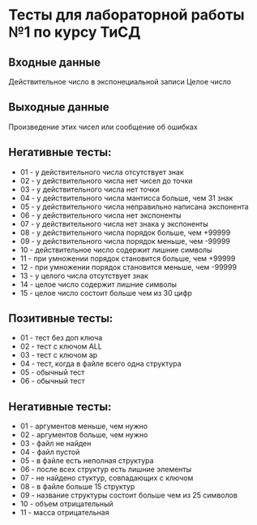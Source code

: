 # Тесты для лабораторной работы №1 по курсу ТиСД

## Входные данные
Действительное число в экспонециальной записи
Целое число

## Выходные данные
Произведение этих чисел или сообщение об ошибках 

## Негативные тесты:
- 01 - у действительного числа отсутствует знак
- 02 - у действительного числа нет чисел до точки
- 03 - у действительного числа нет точки
- 04 - у действительного числа мантисса больше, чем 31 знак
- 05 - у действительного числа неправильно написана экспонента
- 06 - у действительного числа нет экспоненты
- 07 - у действительного числа нет знака у экспоненты
- 08 - у действительного числа порядок больше, чем +99999
- 09 - у действительного числа порядок меньше, чем -99999
- 10 - действительное число содержит лишние символы
- 11 - при умножении порядок становится больше, чем +99999
- 12 - при умножении порядок становится меньше, чем -99999
- 13 - у целого числа отсутствует знак
- 14 - целое число содержит лишние символы
- 15 - целое число состоит больше чем из 30 цифр
 
 

## Позитивные тесты:
- 01 - тест без доп ключа
- 02 - тест с ключом ALL
- 03 - тест с ключом ap
- 04 - тест, когда в файле всего одна структура
- 05 - обычный тест
- 06 - обычный тест


## Негативные тесты:

- 01 - аргументов меньше, чем нужно
- 02 - аргументов больше, чем нужно
- 03 - файл не найден 
- 04 - файл пустой
- 05 - в файле есть неполная структура
- 06 - после всех структур есть лишние элементы
- 07 - не найдено стуктур, совпадающих с ключом 
- 08 - в файле больше 15 структур
- 09 - название структуры состоит больше чем из 25 символов
- 10 - объем отрицательный
- 11 - масса отрицательная
